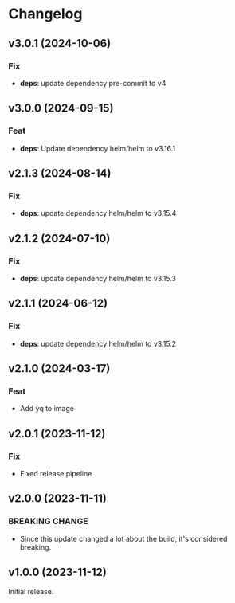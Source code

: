 # Changelog

## v3.0.1 (2024-10-06)

### Fix

- **deps**: update dependency pre-commit to v4

## v3.0.0 (2024-09-15)

### Feat

- **deps**: Update dependency helm/helm to v3.16.1

## v2.1.3 (2024-08-14)

### Fix

- **deps**: update dependency helm/helm to v3.15.4

## v2.1.2 (2024-07-10)

### Fix

- **deps**: update dependency helm/helm to v3.15.3

## v2.1.1 (2024-06-12)

### Fix

- **deps**: update dependency helm/helm to v3.15.2

## v2.1.0 (2024-03-17)

### Feat

- Add yq to image

## v2.0.1 (2023-11-12)

### Fix

- Fixed release pipeline

## v2.0.0 (2023-11-11)

### BREAKING CHANGE

- Since this update changed a lot about the build, it's
considered breaking.

## v1.0.0 (2023-11-12)

Initial release.
